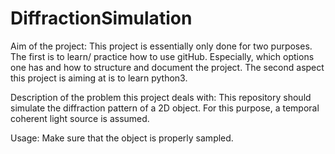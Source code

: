 # DiffractionSimulation
Aim of the project:
This project is essentially only done for two purposes. The first is to learn/ practice how to use gitHub. Especially, which options one has and how to structure and document the project. The second aspect this project is aiming at is to learn python3.

Description of the problem this project deals with:
This repository should simulate the diffraction  pattern of a 2D object. For this purpose, a temporal coherent light source is assumed.

Usage:
Make sure that the object is properly sampled.
